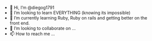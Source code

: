 - 👋 Hi, I’m @diegog1791
- 👀 I’m looking to learn EVERYTHING (knowing its impossible) 
- 🌱 I’m currently learning Ruby, Ruby on rails and getting better on the front end.
- 💞️ I’m looking to collaborate on ...
- 📫 How to reach me ...

<!---
diegog1791/diegog1791 is a ✨ special ✨ repository because its `README.md` (this file) appears on your GitHub profile.
You can click the Preview link to take a look at your changes.
--->
